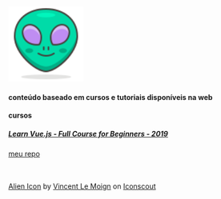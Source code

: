 <img width="150rem" src="./images/alien.svg">
<h4>conteúdo baseado em cursos e tutoriais disponíveis na web</h4>

<h4>cursos</h4>

<h5><a href="https://www.youtube.com/watch?v=4deVCNJq3qc" target="_blank">Learn Vue.js - Full Course for Beginners - 2019</a></h5>
<a href="https://github.com/maira-o/estudos/tree/main/vue/cursos/learn-vue-freecodecamp" target="_blank">meu repo</a>

<br>
<br>
<br>

<a href="https://iconscout.com/icons/alien" target="_blank">Alien Icon</a> by <a href="https://iconscout.com/contributors/vincent-le-moign">Vincent Le Moign</a> on <a href="https://iconscout.com">Iconscout</a>
